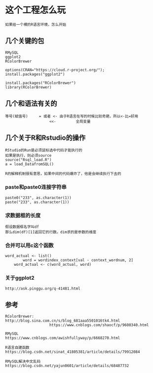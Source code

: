# 这个工程怎么玩
	如果给一个裸的R语言环境，怎么开始
## 几个关键的包
	RMySQL
	ggplot2
	RColorBrewer

	options(CRAN="https://​cloud.r-project.org/");
	install.packages("ggplot2")

	install.packages("RColorBrewer")
	library(RColorBrewer)
	
	
	
## 几个和语法有关的
	等号(赋值号)		= 或者 <-	由于R语言在写的时候比较奇葩，所以<-比=好用
						<<- 		全局变量

## 几个关于R和Rstudio的操作
	RStudio的Run是必须鼠标选中代码才能执行的
	如果是执行，则必须source
	source("Rsql_load.R")
	a = load_DatafromSQL()
	
	R的解释机制很有意思，如果中间的代码爆炸了，他是会继续执行下去的
	
### paste和paste0连接字符串
	paste0("233", as.character(1))
	paste("233", as.character(1))
	
### 求数据框的长度
	假设数据框名字叫df
	那么dim(df)[1]返回它的行数。dim求的是参数的维度 	
	
### 合并可以用c这个函数
    word_actual <- list()
	        word = wordindex_context[val - context_wordnum, 2]
        word_actual <- c(word_actual, word)

### 关于ggplot2
	http://ask.pinggu.org/q-41481.html
	
## 参考
	RColorBrewer:		http://blog.sina.com.cn/s/blog_681aaa5501016tk4.html
						https://www.cnblogs.com/shaocf/p/9600340.html
	
	RMySQL				https://www.cnblogs.com/awishfullyway/p/6668270.html
	
	R语言自建函数		https://blog.csdn.net/sinat_41805381/article/details/79912084
	
	RMySQL解决中文乱码	https://blog.csdn.net/yajun0601/article/details/68487732
	